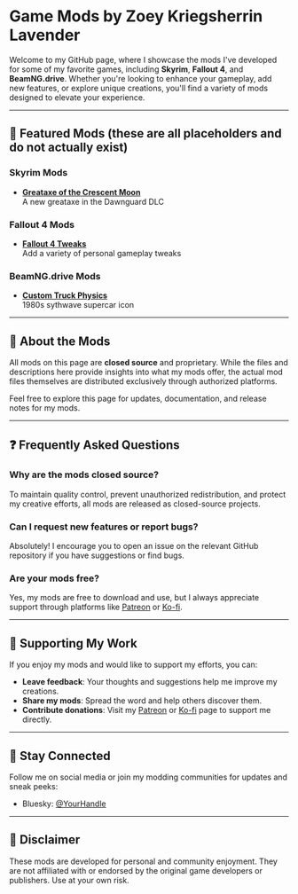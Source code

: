 # Game Mods by Zoey Kriegsherrin Lavender  

Welcome to my GitHub page, where I showcase the mods I've developed for some of my favorite games, including **Skyrim**, **Fallout 4**, and **BeamNG.drive**. Whether you're looking to enhance your gameplay, add new features, or explore unique creations, you'll find a variety of mods designed to elevate your experience.

---

## 🔗 Featured Mods (these are all placeholders and do not actually exist)  

### Skyrim Mods  
- **[Greataxe of the Crescent Moon](https://github.com/ZoeyKL/game-mods/releases/tag/skyrim-greataxe-le)**  
  A new greataxe in the Dawnguard DLC

### Fallout 4 Mods  
- **[Fallout 4 Tweaks](https://github.com/ZoeyKL/game-mods/releases/tag/fallout4tweaks)**  
  Add a variety of personal gameplay tweaks  

### BeamNG.drive Mods  
- **[Custom Truck Physics](https://github.com/ZoeyKL/game-mods/releases/tag/factor2)**  
  1980s sythwave supercar icon  

---

## 📖 About the Mods  

All mods on this page are **closed source** and proprietary. While the files and descriptions here provide insights into what my mods offer, the actual mod files themselves are distributed exclusively through authorized platforms.  

Feel free to explore this page for updates, documentation, and release notes for my mods.  

---

## ❓ Frequently Asked Questions  

### Why are the mods closed source?  
To maintain quality control, prevent unauthorized redistribution, and protect my creative efforts, all mods are released as closed-source projects.  

### Can I request new features or report bugs?  
Absolutely! I encourage you to open an issue on the relevant GitHub repository if you have suggestions or find bugs.  

### Are your mods free?  
Yes, my mods are free to download and use, but I always appreciate support through platforms like [Patreon](https://patreon.com/) or [Ko-fi](https://ko-fi.com/).  

---

## 🤝 Supporting My Work  

If you enjoy my mods and would like to support my efforts, you can:  
- **Leave feedback**: Your thoughts and suggestions help me improve my creations.  
- **Share my mods**: Spread the word and help others discover them.  
- **Contribute donations**: Visit my [Patreon](https://patreon.com/) or [Ko-fi](https://ko-fi.com/) page to support me directly.  

---

## 📢 Stay Connected  

Follow me on social media or join my modding communities for updates and sneak peeks:  
- Bluesky: [@YourHandle]([https://twitter.com/yourhandle](https://bsky.app/profile/zoeykl.bsky.social))   

---

## 🚧 Disclaimer  

These mods are developed for personal and community enjoyment. They are not affiliated with or endorsed by the original game developers or publishers. Use at your own risk.  
